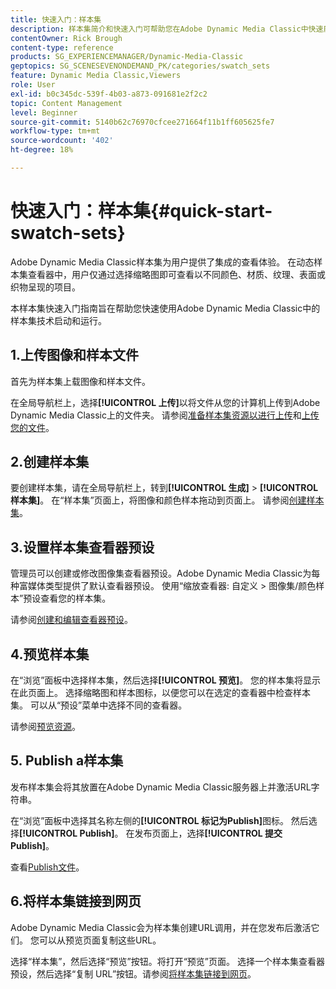 ```yaml
---
title: 快速入门：样本集
description: 样本集简介和快速入门可帮助您在Adobe Dynamic Media Classic中快速启动和运行。
contentOwner: Rick Brough
content-type: reference
products: SG_EXPERIENCEMANAGER/Dynamic-Media-Classic
geptopics: SG_SCENESEVENONDEMAND_PK/categories/swatch_sets
feature: Dynamic Media Classic,Viewers
role: User
exl-id: b0c345dc-539f-4b03-a873-091681e2f2c2
topic: Content Management
level: Beginner
source-git-commit: 5140b62c76970cfcee271664f11b1ff605625fe7
workflow-type: tm+mt
source-wordcount: '402'
ht-degree: 18%

---
```


# 快速入门：样本集{#quick-start-swatch-sets}

Adobe Dynamic Media Classic样本集为用户提供了集成的查看体验。 在动态样本集查看器中，用户仅通过选择缩略图即可查看以不同颜色、材质、纹理、表面或织物呈现的项目。

本样本集快速入门指南旨在帮助您快速使用Adobe Dynamic Media Classic中的样本集技术启动和运行。

## 1.上传图像和样本文件

首先为样本集上载图像和样本文件。

在全局导航栏上，选择&#x200B;**[!UICONTROL 上传]**&#x200B;以将文件从您的计算机上传到Adobe Dynamic Media Classic上的文件夹。 请参阅[准备样本集资源以进行上传](preparing-swatch-set-assets-upload.md#preparing-swatch-set-assets-for-upload)和[上传您的文件](uploading-files.md#uploading-your-files)。

## 2.创建样本集

要创建样本集，请在全局导航栏上，转到&#x200B;**[!UICONTROL 生成]** > **[!UICONTROL 样本集]**。 在“样本集”页面上，将图像和颜色样本拖动到页面上。 请参阅[创建样本集](creating-swatch-set.md#creating-a-swatch-set)。

## 3.设置样本集查看器预设

管理员可以创建或修改图像集查看器预设。Adobe Dynamic Media Classic为每种富媒体类型提供了默认查看器预设。 使用“缩放查看器: 自定义 > 图像集/颜色样本”预设查看您的样本集。

请参阅[创建和编辑查看器预设](application-setup.md#adding-and-editing-viewer-presets)。

## 4.预览样本集

在“浏览”面板中选择样本集，然后选择&#x200B;**[!UICONTROL 预览]**。 您的样本集将显示在此页面上。 选择缩略图和样本图标，以便您可以在选定的查看器中检查样本集。 可以从“预设”菜单中选择不同的查看器。

请参阅[预览资源](previewing-asset.md#previewing-an-asset)。

## 5. Publish a样本集

发布样本集会将其放置在Adobe Dynamic Media Classic服务器上并激活URL字符串。

在“浏览”面板中选择其名称左侧的&#x200B;**[!UICONTROL 标记为Publish]**&#x200B;图标。 然后选择&#x200B;**[!UICONTROL Publish]**。 在发布页面上，选择&#x200B;**[!UICONTROL 提交Publish]**。

查看[Publish文件](publishing-files.md#publishing-files)。

## 6.将样本集链接到网页

Adobe Dynamic Media Classic会为样本集创建URL调用，并在您发布后激活它们。 您可以从预览页面复制这些URL。

选择“样本集”，然后选择“预览”按钮。将打开“预览”页面。 选择一个样本集查看器预设，然后选择“复制 URL”按钮。请参阅[将样本集链接到网页](linking-swatch-set-web-page.md#linking-a-swatch-set-to-a-web-page)。

